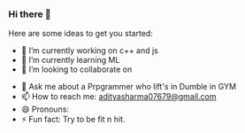 ### Hi there 👋


<!--**heyiamaditya/heyiamaditya** is a ✨ _special_ ✨ repository because its `README.md` (this file) appears on your GitHub profile.-->

Here are some ideas to get you started:

- 🔭 I’m currently working on c++ and js
- 🌱 I’m currently learning ML
- 👯 I’m looking to collaborate on
<!--- 🤔 I’m looking for help with ...-->
- 💬 Ask me about a Prpgrammer who lift's in Dumble in GYM
- 📫 How to reach me: adityasharma07679@gmail.com
- 😄 Pronouns:
- ⚡ Fun fact: Try to be fit n hit.

